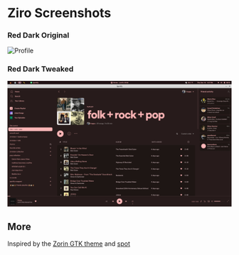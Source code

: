 # Ziro Screenshots
### Red Dark Original
![Profile](https://raw.githubusercontent.com/schnensch0/ziro/main/preview/profile-red-dark.png)
### Red Dark Tweaked
![Example jpg](/tweaked-red-dark.jpg)

## More
Inspired by the [Zorin GTK theme](https://github.com/ZorinOS/zorin-desktop-themes) and [spot](https://github.com/xou816/spot)

